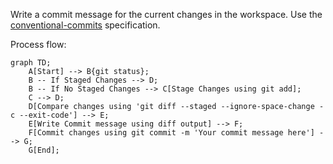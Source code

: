 Write a commit message for the current changes in the workspace. Use the [conventional-commits](../instructions/commit-message.instructions.md) specification. 

Process flow:
```mermaid
graph TD;
    A[Start] --> B{git status};
    B -- If Staged Changes --> D;
    B -- If No Staged Changes --> C[Stage Changes using git add];
    C --> D;
    D[Compare changes using 'git diff --staged --ignore-space-change -c --exit-code'] --> E;
    E[Write Commit message using diff output] --> F;
    F[Commit changes using git commit -m 'Your commit message here'] --> G;
    G[End];
```